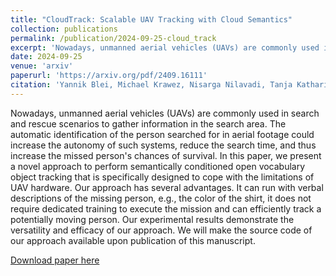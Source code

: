 ```yaml
---
title: "CloudTrack: Scalable UAV Tracking with Cloud Semantics"
collection: publications
permalink: /publication/2024-09-25-cloud_track
excerpt: 'Nowadays, unmanned aerial vehicles (UAVs) are commonly used in search and rescue scenarios to gather information in the search area. The automatic identification of the person searched for in aerial footage could increase the autonomy of such systems, reduce the search time, and thus increase the missed person&apos;s chances of survival. In this paper, we present a novel approach to perform semantically conditioned open vocabulary object tracking that is specifically designed to cope with the limitations of UAV hardware. Our approach has several advantages. It can run with verbal descriptions of the missing person, e.g., the color of the shirt, it does not require dedicated training to execute the mission and can efficiently track a potentially moving person. Our experimental results demonstrate the versatility and efficacy of our approach. We will make the source code of our approach available upon publication of this manuscript. '
date: 2024-09-25
venue: 'arxiv'
paperurl: 'https://arxiv.org/pdf/2409.16111'
citation: 'Yannik Blei, Michael Krawez, Nisarga Nilavadi, Tanja Katharina Kaiser and Wolfram Burgard. CloudTrack: Scalable UAV Tracking with Cloud Semantics. arXiv:2409.16111, Oct 2024'
---
```

Nowadays, unmanned aerial vehicles (UAVs) are commonly used in search and rescue scenarios to gather information in the search area. The automatic identification of the person searched for in aerial footage could increase the autonomy of such systems, reduce the search time, and thus increase the missed person&apos;s chances of survival. In this paper, we present a novel approach to perform semantically conditioned open vocabulary object tracking that is specifically designed to cope with the limitations of UAV hardware. Our approach has several advantages. It can run with verbal descriptions of the missing person, e.g., the color of the shirt, it does not require dedicated training to execute the mission and can efficiently track a potentially moving person. Our experimental results demonstrate the versatility and efficacy of our approach. We will make the source code of our approach available upon publication of this manuscript. 

[Download paper here](https://arxiv.org/pdf/2409.16111)
